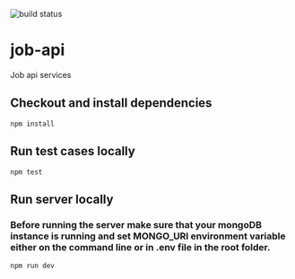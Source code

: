 ![build status](https://github.com/ndanev/job-api/actions/workflows/node.js.yml/badge.svg)
# job-api
Job api services

## Checkout and install dependencies
```
npm install
```

## Run test cases locally
```
npm test
```

## Run server locally
### Before running the server make sure that your mongoDB instance is running and set MONGO_URI environment variable either on the command line or in .env file in the root folder.
```
npm run dev
```
